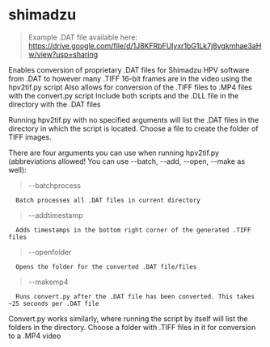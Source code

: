 # shimadzu

>Example .DAT file available here: https://drive.google.com/file/d/1J8KFRbFUlyxr1bG1Lk7j8ygkmhae3aHw/view?usp=sharing

Enables conversion of proprietary .DAT files for Shimadzu HPV software from .DAT to however many .TIFF 16-bit frames are in the video using the hpv2tif.py script
Also allows for conversion of the .TIFF files to .MP4 files with the convert.py script
Include both scripts and the .DLL file in the directory with the .DAT files


Running hpv2tif.py with no specified arguments will list the .DAT files in the directory in which the script is located. Choose a file to create the folder of TIFF images.

There are four arguments you can use when running hpv2tif.py (abbreviations allowed! You can use --batch, --add, --open, --make as well):
>--batchprocess
>
      Batch processes all .DAT files in current directory
>--addtimestamp
>
      Adds timestamps in the bottom right corner of the generated .TIFF files
>--openfolder
>
      Opens the folder for the converted .DAT file/files
>--makemp4
>
      Runs convert.py after the .DAT file has been converted. This takes ~25 seconds per .DAT file

Convert.py works similarly, where running the script by itself will list the folders in the directory. Choose a folder with .TIFF files in it for conversion to a .MP4 video
